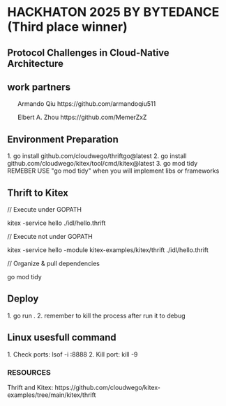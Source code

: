 <h1>HACKHATON 2025 BY BYTEDANCE (Third place winner)</h1>
<h2>Protocol Challenges in Cloud-Native Architecture</h2>

<h2>work partners</h2>
<p>
  <ul>Armando Qiu https://github.com/armandoqiu511</ul>
  <ul>Elbert A. Zhou https://github.com/MemerZxZ</ul>
</p>

<h2>Environment Preparation </h2>
1. go install github.com/cloudwego/thriftgo@latest
2. go install github.com/cloudwego/kitex/tool/cmd/kitex@latest
3. go mod tidy
REMEBER USE "go mod tidy" when you will implement libs or frameworks

<h2>Thrift to Kitex </h2>
<p>// Execute under GOPATH</p>
<p>kitex -service hello ./idl/hello.thrift</p>

<p>// Execute not under GOPATH</p>
<p>kitex -service hello -module kitex-examples/kitex/thrift ./idl/hello.thrift</p>

<p>// Organize & pull dependencies</p>
<p>go mod tidy</p>

<h2>Deploy</h2>  
1. go run .
2. remember to kill the process after run it to debug

<h2>Linux usesfull command</h2>
1. Check ports: lsof -i :8888
2. Kill port: kill -9 <PID>


<h3>RESOURCES</h3>
Thrift and Kitex: https://github.com/cloudwego/kitex-examples/tree/main/kitex/thrift
